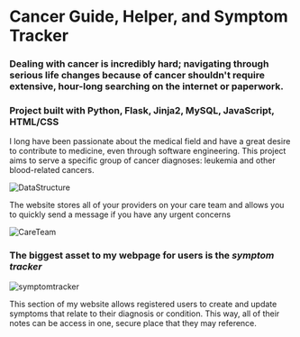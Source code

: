 # Cancer Guide, Helper, and Symptom Tracker

### Dealing with cancer is incredibly hard; navigating through serious life changes because of cancer shouldn't require extensive, hour-long searching on the internet or paperwork.
### Project built with Python, Flask, Jinja2, MySQL, JavaScript, HTML/CSS

I long have been passionate about the medical field and have a great desire to contribute to medicine, even through software engineering.
This project aims to serve a specific group of cancer diagnoses: leukemia and other blood-related cancers. 

![DataStructure](https://github.com/JosephMinSong/Cancer_Guide/assets/129890601/0466995e-df19-4ff0-bf2b-83b9c6f75bd7)

The website stores all of your providers on your care team and allows you to quickly send a message if you have any urgent concerns

![CareTeam](https://github.com/JosephMinSong/Cancer_Guide/assets/129890601/8652b1ee-7db8-4563-b45f-845deb0d957c)

### The biggest asset to my webpage for users is the *symptom tracker* 

![symptomtracker](https://github.com/JosephMinSong/Cancer_Guide/assets/129890601/faa2bd86-dfe0-43d6-a599-c66c3f6e618b)

This section of my website allows registered users to create and update symptoms that relate to their diagnosis or condition. This way, all of their notes can be access in one, secure place that they may reference. 

